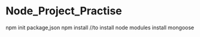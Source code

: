 # Node_Project_Practise

npm init package,json
npm install //to install node modules
install mongoose 
